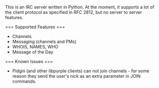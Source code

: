 This is an IRC server written in Python. At the moment, it supports 
a lot of the client protocol as specified in RFC 2812, but no server to
server features.

=== Supported Features ===
* Channels
* Messaging (channels and PMs)
* WHOIS, NAMES, WHO
* Message of the Day

=== Known Issues ===
* Pidgin (and other libpurple clients) can not join channels - for some
  reason they send the user's nick as an extra parameter in JOIN
  commands.
